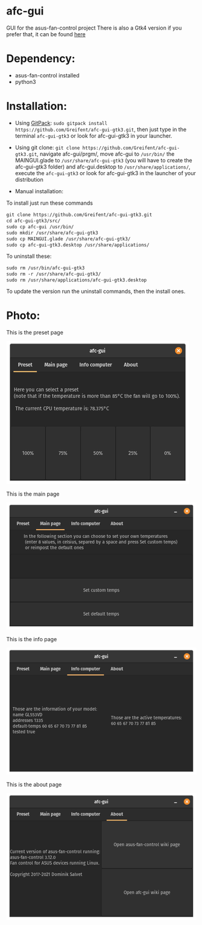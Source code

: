 # afc-gui
GUI for the asus-fan-control project
There is also a Gtk4 version if you prefer that, it can be found [here](https://github.com/Greifent/afc-gui)

# Dependency:
* asus-fan-control installed
* python3


# Installation:

 * Using [GitPack](https://github.com/dominiksalvet/gitpack): `sudo gitpack install https://github.com/Greifent/afc-gui-gtk3.git`, then just type in the terminal `afc-gui-gtk3` or look for afc-gui-gtk3 in your launcher.

 * Using git clone: `git clone https://github.com/Greifent/afc-gui-gtk3.git`, navigate afc-gui/prgm/, move afc-gui to `/usr/bin/` the MAINGUI.glade to `/usr/share/afc-gui-gtk3` (you will have to create the afc-gui-gtk3 folder) and afc-gui.desktop to `/usr/share/applications/`, execute the `afc-gui-gtk3` or look for afc-gui-gtk3 in the launcher of your distribution
 
 * Manual installation:
 
To install just run these commands
```
git clone https://github.com/Greifent/afc-gui-gtk3.git
cd afc-gui-gtk3/src/
sudo cp afc-gui /usr/bin/
sudo mkdir /usr/share/afc-gui-gtk3
sudo cp MAINGUI.glade /usr/share/afc-gui-gtk3/
sudo cp afc-gui-gtk3.desktop /usr/share/applications/
```
To uninstall these:
```
sudo rm /usr/bin/afc-gui-gtk3
sudo rm -r /usr/share/afc-gui-gtk3/
sudo rm /usr/share/applications/afc-gui-gtk3.desktop
```
To update the version run the uninstall commands, then the install ones.

# Photo:

This is the preset page

![](images/Preset.png)

This is the main page

![](images/Mainpage.png)

This is the info page

![](images/Infopc.png)

This is the about page

![](images/About.png)
